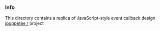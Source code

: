### Info

This directory contains a replica of JavaScript-style event callback design [jpuppetee	r](https://github.com/sunshinex/jpuppeteer) project
